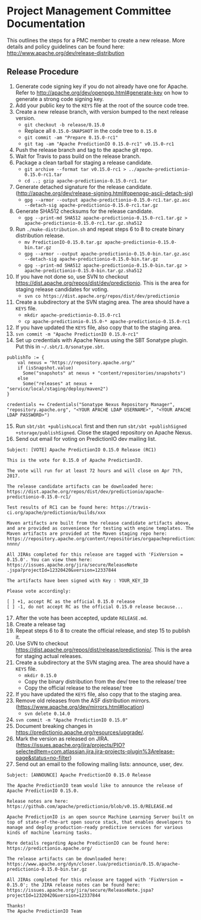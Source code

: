 <!--
Licensed to the Apache Software Foundation (ASF) under one or more
contributor license agreements.  See the NOTICE file distributed with
this work for additional information regarding copyright ownership.
The ASF licenses this file to You under the Apache License, Version 2.0
(the "License"); you may not use this file except in compliance with
the License.  You may obtain a copy of the License at

    http://www.apache.org/licenses/LICENSE-2.0

Unless required by applicable law or agreed to in writing, software
distributed under the License is distributed on an "AS IS" BASIS,
WITHOUT WARRANTIES OR CONDITIONS OF ANY KIND, either express or implied.
See the License for the specific language governing permissions and
limitations under the License.
-->

# Project Management Committee Documentation

This outlines the steps for a PMC member to create a new release. More details
and policy guidelines can be found here: http://www.apache.org/dev/release-distribution

## Release Procedure

1. Generate code signing key if you do not already have one for Apache. Refer to
http://apache.org/dev/openpgp.html#generate-key on how to generate a strong code
signing key.
2. Add your public key to the `KEYS` file at the root of the source code tree.
3. Create a new release branch, with version bumped to the next release version.
    * `git checkout -b release/0.15.0`
    * Replace all `0.15.0-SNAPSHOT` in the code tree to `0.15.0`
    * `git commit -am "Prepare 0.15.0-rc1"`
    * `git tag -am "Apache PredictionIO 0.15.0-rc1" v0.15.0-rc1`
4. Push the release branch and tag to the apache git repo.
5. Wait for Travis to pass build on the release branch.
6. Package a clean tarball for staging a release candidate.
    * `git archive --format tar v0.15.0-rc1 >
  ../apache-predictionio-0.15.0-rc1.tar`
    * `cd ..; gzip apache-predictionio-0.15.0-rc1.tar`
7. Generate detached signature for the release candidate.
(http://apache.org/dev/release-signing.html#openpgp-ascii-detach-sig)
    * `gpg --armor --output apache-predictionio-0.15.0-rc1.tar.gz.asc
  --detach-sig apache-predictionio-0.15.0-rc1.tar.gz`
8. Generate SHA512 checksums for the release candidate.
    * `gpg --print-md SHA512 apache-predictionio-0.15.0-rc1.tar.gz >
  apache-predictionio-0.15.0-rc1.tar.gz.sha512`
9. Run `./make-distribution.sh` and repeat steps 6 to 8 to create binary distribution release.
    * `mv PredictionIO-0.15.0.tar.gz apache-predictionio-0.15.0-bin.tar.gz`
    * `gpg --armor --output apache-predictionio-0.15.0-bin.tar.gz.asc
  --detach-sig apache-predictionio-0.15.0-bin.tar.gz`
    * `gpg --print-md SHA512 apache-predictionio-0.15.0-bin.tar.gz >
  apache-predictionio-0.15.0-bin.tar.gz.sha512`
10. If you have not done so, use SVN to checkout
https://dist.apache.org/repos/dist/dev/predictionio. This is the area
for staging release candidates for voting.
    * `svn co https://dist.apache.org/repos/dist/dev/predictionio`
11. Create a subdirectory at the SVN staging area. The area should have a `KEYS` file.
    * `mkdir apache-predictionio-0.15.0-rc1`
    * `cp apache-predictionio-0.15.0-* apache-predictionio-0.15.0-rc1`
12. If you have updated the `KEYS` file, also copy that to the staging area.
13. `svn commit -m "Apache PredictionIO 0.15.0-rc1"`
14. Set up credentials with Apache Nexus using the SBT Sonatype plugin. Put this
in `~/.sbt/1.0/sonatype.sbt`.

  ```
  publishTo := {
      val nexus = "https://repository.apache.org/"
      if (isSnapshot.value)
        Some("snapshots" at nexus + "content/repositories/snapshots")
      else
        Some("releases" at nexus + "service/local/staging/deploy/maven2")
  }

  credentials += Credentials("Sonatype Nexus Repository Manager", "repository.apache.org", "<YOUR APACHE LDAP USERNAME>", "<YOUR APACHE LDAP PASSWORD>")
  ```
15. Run `sbt/sbt +publishLocal` first and then run `sbt/sbt +publishSigned +storage/publishSigned`.
Close the staged repository on Apache Nexus.
16. Send out email for voting on PredictionIO dev mailing list.

  ```
  Subject: [VOTE] Apache PredictionIO 0.15.0 Release (RC1)

  This is the vote for 0.15.0 of Apache PredictionIO.

  The vote will run for at least 72 hours and will close on Apr 7th, 2017.

  The release candidate artifacts can be downloaded here: https://dist.apache.org/repos/dist/dev/predictionio/apache-predictionio-0.15.0-rc1/

  Test results of RC1 can be found here: https://travis-ci.org/apache/predictionio/builds/xxx

  Maven artifacts are built from the release candidate artifacts above, and are provided as convenience for testing with engine templates. The Maven artifacts are provided at the Maven staging repo here: https://repository.apache.org/content/repositories/orgapachepredictionio-nnnn/

  All JIRAs completed for this release are tagged with 'FixVersion = 0.15.0'. You can view them here: https://issues.apache.org/jira/secure/ReleaseNote
  .jspa?projectId=12320420&version=12337844

  The artifacts have been signed with Key : YOUR_KEY_ID

  Please vote accordingly:

  [ ] +1, accept RC as the official 0.15.0 release
  [ ] -1, do not accept RC as the official 0.15.0 release because...
  ```
17. After the vote has been accepted, update `RELEASE.md`.
18. Create a release tag
19. Repeat steps 6 to 8 to create the official release, and step 15 to publish it.
20. Use SVN to checkout
https://dist.apache.org/repos/dist/release/predictionio/. This is the area
for staging actual releases.
21. Create a subdirectory at the SVN staging area. The area should have a `KEYS` file.
    * `mkdir 0.15.0`
    * Copy the binary distribution from the dev/ tree to the release/ tree
    * Copy the official release to the release/ tree
22. If you have updated the `KEYS` file, also copy that to the staging area.
23. Remove old releases from the ASF distribution mirrors.
(https://www.apache.org/dev/mirrors.html#location)
    * `svn delete 0.14.0`
24. `svn commit -m "Apache PredictionIO 0.15.0"`
25. Document breaking changes in https://predictionio.apache.org/resources/upgrade/.
26. Mark the version as released on JIRA.
(https://issues.apache.org/jira/projects/PIO?selectedItem=com.atlassian.jira.jira-projects-plugin%3Arelease-page&status=no-filter)
27. Send out an email to the following mailing lists: announce, user, dev.

  ```
  Subject: [ANNOUNCE] Apache PredictionIO 0.15.0 Release

  The Apache PredictionIO team would like to announce the release of Apache PredictionIO 0.15.0.

  Release notes are here:
  https://github.com/apache/predictionio/blob/v0.15.0/RELEASE.md

  Apache PredictionIO is an open source Machine Learning Server built on top of state-of-the-art open source stack, that enables developers to manage and deploy production-ready predictive services for various kinds of machine learning tasks.

  More details regarding Apache PredictionIO can be found here:
  https://predictionio.apache.org/

  The release artifacts can be downloaded here:
  https://www.apache.org/dyn/closer.lua/predictionio/0.15.0/apache-predictionio-0.15.0-bin.tar.gz

  All JIRAs completed for this release are tagged with 'FixVersion = 0.15.0'; the JIRA release notes can be found here:
  https://issues.apache.org/jira/secure/ReleaseNote.jspa?projectId=12320420&version=12337844

  Thanks!
  The Apache PredictionIO Team
  ```
